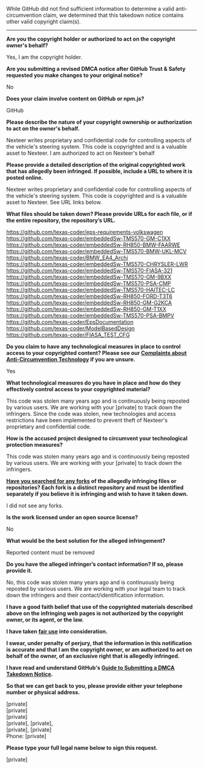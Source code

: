 While GitHub did not find sufficient information to determine a valid anti-circumvention claim, we determined that this takedown notice contains other valid copyright claim(s).

---

**Are you the copyright holder or authorized to act on the copyright owner's behalf?**

Yes, I am the copyright holder.

**Are you submitting a revised DMCA notice after GitHub Trust & Safety requested you make changes to your original notice?**

No

**Does your claim involve content on GitHub or npm.js?**

GitHub

**Please describe the nature of your copyright ownership or authorization to act on the owner's behalf.**

Nexteer writes proprietary and confidential code for controlling aspects of the vehicle's steering system. This code is copyrighted and is a valuable asset to Nexteer. I am authorized to act on Nexteer's behalf

**Please provide a detailed description of the original copyrighted work that has allegedly been infringed. If possible, include a URL to where it is posted online.**

Nexteer writes proprietary and confidential code for controlling aspects of the vehicle's steering system. This code is copyrighted and is a valuable asset to Nexteer. See URL links below.

**What files should be taken down? Please provide URLs for each file, or if the entire repository, the repository’s URL.**

https://github.com/texas-coder/eps-requirements-volkswagen  
https://github.com/texas-coder/embeddedSw-TMS570-GM-C1XX  
https://github.com/texas-coder/embeddedSw-RH850-BMW-FAARWE  
https://github.com/texas-coder/embeddedSw-TMS570-BMW-UKL-MCV  
https://github.com/texas-coder/BMW_EA4_Archi  
https://github.com/texas-coder/embeddedSw-TMS570-CHRYSLER-LWR  
https://github.com/texas-coder/embeddedSw-TMS570-FIASA-321  
https://github.com/texas-coder/embeddedSw-TMS570-GM-9BXX  
https://github.com/texas-coder/embeddedSw-TMS570-PSA-CMP  
https://github.com/texas-coder/embeddedSw-TMS570-HAITEC-LC  
https://github.com/texas-coder/embeddedSw-RH850-FORD-T3T6  
https://github.com/texas-coder/embeddedSw-RH850-GM-G2KCA  
https://github.com/texas-coder/embeddedSw-RH850-GM-T1XX  
https://github.com/texas-coder/embeddedSw-TMS570-PSA-BMPV  
https://github.com/texas-coder/EpsDocumentation  
https://github.com/texas-coder/ModelBasedDesign  
https://github.com/texas-coder/FIASA_TEST_CFG  

**Do you claim to have any technological measures in place to control access to your copyrighted content? Please see our <a href="https://docs.github.com/articles/guide-to-submitting-a-dmca-takedown-notice#complaints-about-anti-circumvention-technology">Complaints about Anti-Circumvention Technology</a> if you are unsure.**

Yes

**What technological measures do you have in place and how do they effectively control access to your copyrighted material?**

This code was stolen many years ago and is continuously being reposted by various users. We are working with your [private] to track down the infringers. Since the code was stolen, new technologies and access restrictions have been implemented to prevent theft of Nexteer's proprietary and confidential code.

**How is the accused project designed to circumvent your technological protection measures?**

This code was stolen many years ago and is continuously being reposted by various users. We are working with your [private] to track down the infringers.

**<a href="https://docs.github.com/articles/dmca-takedown-policy#b-what-about-forks-or-whats-a-fork">Have you searched for any forks</a> of the allegedly infringing files or repositories? Each fork is a distinct repository and must be identified separately if you believe it is infringing and wish to have it taken down.**

I did not see any forks.

**Is the work licensed under an open source license?**

No

**What would be the best solution for the alleged infringement?**

Reported content must be removed

**Do you have the alleged infringer’s contact information? If so, please provide it.**

No, this code was stolen many years ago and is continuously being reposted by various users. We are working with your legal team to track down the infringers and their contact/identification information.

**I have a good faith belief that use of the copyrighted materials described above on the infringing web pages is not authorized by the copyright owner, or its agent, or the law.**

**I have taken <a href="https://www.lumendatabase.org/topics/22">fair use</a> into consideration.**

**I swear, under penalty of perjury, that the information in this notification is accurate and that I am the copyright owner, or am authorized to act on behalf of the owner, of an exclusive right that is allegedly infringed.**

**I have read and understand GitHub's <a href="https://docs.github.com/articles/guide-to-submitting-a-dmca-takedown-notice/">Guide to Submitting a DMCA Takedown Notice</a>.**

**So that we can get back to you, please provide either your telephone number or physical address.**

[private]  
[private]  
[private]  
[private], [private],  
[private], [private]  
Phone: [private]  

**Please type your full legal name below to sign this request.**

[private]
